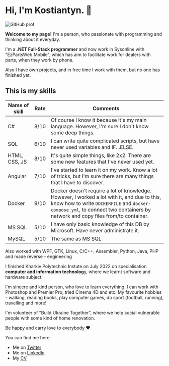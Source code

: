 # Hi, I'm Kostiantyn. 👋

![GitHub prof](https://user-images.githubusercontent.com/38838841/192261839-b2a399b2-aa06-41d5-b6bb-0eb344ffd1a5.png)


**Welcome to my page!** I'm a person, who passionate with programming and thinking about it everyday. 

I'm a **.NET Full-Stack programmer** and now work in Sysonline with "EzPartsWeb.Mobile", which has aim to facilitate work for dealers with parts, when they work by phone.

Also I have own projects, and in free time I work with them, but no one has finished yet.

## This is my skills

Name of skill | Rate | Comments
----- | ----- | ----- 
C# | 8/10 | Of course I know it because it's my main language. However, I'm sure I don't know some deep things.
SQL | 6/10 | I can write quite complicated scripts, but have never used variables and IF...ELSE.
HTML, CSS, JS | 8/10 | It's quite simple things, like 2x2. There are some new features that I've never used yet.
Angular | 7/10 | I've started to learn it on my work. Know a lot of tricks, but I'm sure there are many things that I have to discover.
Docker | 9/10 | Docker doesn't require a lot of knowledge. However, I worked a lot with it, and due to this, know how to write ```DOCKERFILE``` and ```docker-compose.yml```, to connect two containers by network and copy files from/to container.
MS SQL | 5/10 | I have only basic knowledge of this DB by Microsoft. Have never administrate it.
MySQL | 5/10 | The same as MS SQL

Also worked with WPF, GTK, Linux, C/C++, Assembler, Python, Java, PHP and made reverse - engineering

I finished Kharkiv Polytechnic Instute on July 2022 on specialisation **computer and information technolog**y, where we learnt software and hardware subject.

I'm sincere and kind person, who love to learn everything. I can work with Photoshop and Premier Pro, tried Cinema 4D and etc. My favourite hobbies - walking, reading books, play computer games, do sport (football, running), travelling and more!

I'm volunteer of "Build Ukraine Together", where we help social vulnerable people with some kind of home renovation. 

Be happy and carry love to everybody ♥

You can find me here:

- Me on [Twitter](https://twitter.com/KSharykin)
- Me on [LinkedIn](https://www.linkedin.com/in/kostiantyn-sharykin-56781a224/)
- My [CV](https://github.com/hunterlan/hunterlan/blob/master/Kostiantyn_Sharykin_CV_2022.pdf)
